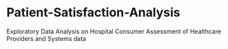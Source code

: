 # Patient-Satisfaction-Analysis
Exploratory Data Analysis on Hospital Consumer Assessment of Healthcare Providers and Systems data 
